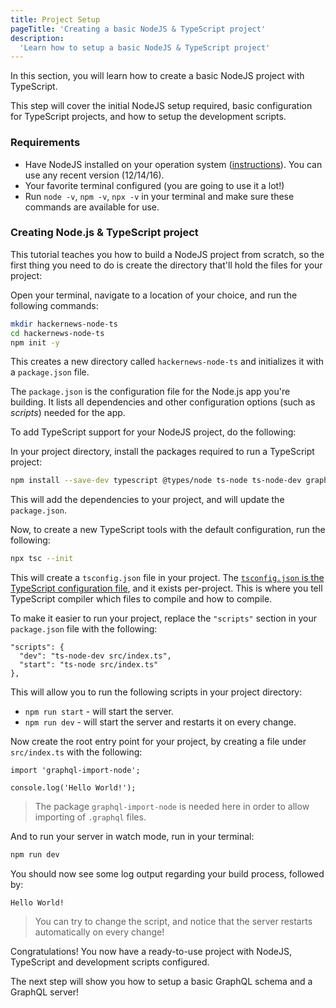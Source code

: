 ```yaml
---
title: Project Setup
pageTitle: 'Creating a basic NodeJS & TypeScript project'
description:
  'Learn how to setup a basic NodeJS & TypeScript project'
---
```


In this section, you will learn how to create a basic NodeJS project with TypeScript. 

This step will cover the initial NodeJS setup required, basic configuration for TypeScript projects, and how to setup the development scripts. 

### Requirements

- Have NodeJS installed on your operation system ([instructions](https://nodejs.org/en/download/package-manager/)). You can use any recent version (12/14/16).
- Your favorite terminal configured (you are going to use it a lot!)
- Run `node -v`, `npm -v`, `npx -v` in your terminal and make sure these commands are available for use.

### Creating Node.js & TypeScript project

This tutorial teaches you how to build a NodeJS project from scratch, so the first thing you need to do is create the
directory that'll hold the files for your project:

<Instruction>

Open your terminal, navigate to a location of your choice, and run the following commands:

```bash
mkdir hackernews-node-ts
cd hackernews-node-ts
npm init -y
```

</Instruction>

This creates a new directory called `hackernews-node-ts` and initializes it with a `package.json` file. 

The `package.json` is the configuration file for the Node.js app you're building. It lists all dependencies and other configuration options (such as _scripts_) needed for the app.

To add TypeScript support for your NodeJS project, do the following:

<Instruction>

In your project directory, install the packages required to run a TypeScript project:

```bash
npm install --save-dev typescript @types/node ts-node ts-node-dev graphql-import-node
```

</Instruction>

This will add the dependencies to your project, and will update the `package.json`.

<Instruction>

Now, to create a new TypeScript tools with the default configuration, run the following:

```bash
npx tsc --init
```

</Instruction>

This will create a `tsconfig.json` file in your project. The [`tsconfig.json` is the TypeScript configuration file](https://www.typescriptlang.org/docs/handbook/tsconfig-json.html), and it exists per-project. This is where you tell TypeScript compiler which files to compile and how to compile.

<Instruction>

To make it easier to run your project, replace the `"scripts"` section in your `package.json` file with the following: 

```json{2-3}(path="hackernews-node-ts/package.json")
"scripts": {
  "dev": "ts-node-dev src/index.ts",
  "start": "ts-node src/index.ts"
},
```

</Instruction>

This will allow you to run the following scripts in your project directory:

* `npm run start` - will start the server.
* `npm run dev` - will start the server and restarts it on every change.

<Instruction>

Now create the root entry point for your project, by creating a file under `src/index.ts` with the following:

```ts(path="hackernews-node-ts/src/index.ts")
import 'graphql-import-node';

console.log('Hello World!');
```

</Instruction>

> The package `graphql-import-node` is needed here in order to allow importing of `.graphql` files.  

And to run your server in watch mode, run in your terminal:

```bash
npm run dev
```

You should now see some log output regarding your build process, followed by:

```
Hello World!
```

> You can try to change the script, and notice that the server restarts automatically on every change!

</Instruction>

Congratulations! You now have a ready-to-use project with NodeJS, TypeScript and development scripts configured.

The next step will show you how to setup a basic GraphQL schema and a GraphQL server!
